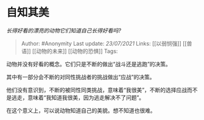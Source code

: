 # 自知其美
*长得好看的漂亮的动物它们知道自己长得好看吗?*

> Author: #Anonymity
Last update: *23/07/2021* 
Links: [[以弱悯强]] [[兽语]] [[动物的未来]] [[动物的恐惧]] 
Tags:  


 
动物并没有好看的概念。它们只是不断的做出“战斗还是逃跑”的决策。  
  
其中有一部分会不断的对同性挑战者的挑战做出“应战”的决策。  
  
他们没有意识到，不断的被同性同类挑战，意味着“我很美”，不断的选择应战而不是逃走，意味着“我知道我很美，因为逃走解决不了问题”。  
  
在这个意义上，可以说动物知道自己的美貌。想不知道也很难。

